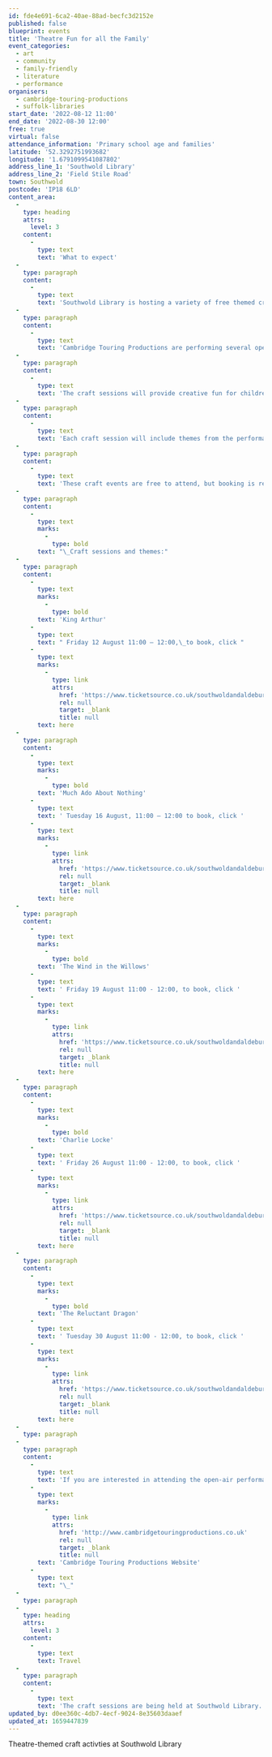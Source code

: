 ```yaml
---
id: fde4e691-6ca2-40ae-88ad-becfc3d2152e
published: false
blueprint: events
title: 'Theatre Fun for all the Family'
event_categories:
  - art
  - community
  - family-friendly
  - literature
  - performance
organisers:
  - cambridge-touring-productions
  - suffolk-libraries
start_date: '2022-08-12 11:00'
end_date: '2022-08-30 12:00'
free: true
virtual: false
attendance_information: 'Primary school age and families'
latitude: '52.3292751993682'
longitude: '1.6791099541087802'
address_line_1: 'Southwold Library'
address_line_2: 'Field Stile Road'
town: Southwold
postcode: 'IP18 6LD'
content_area:
  -
    type: heading
    attrs:
      level: 3
    content:
      -
        type: text
        text: 'What to expect'
  -
    type: paragraph
    content:
      -
        type: text
        text: 'Southwold Library is hosting a variety of free themed craft sessions for children this August with Cambridge Touring Productions.'
  -
    type: paragraph
    content:
      -
        type: text
        text: 'Cambridge Touring Productions are performing several open-air productions in Southwold and have organised free children’s craft sessions to go along side them.'
  -
    type: paragraph
    content:
      -
        type: text
        text: 'The craft sessions will provide creative fun for children over the summer holidays, and will complement this year’s Summer Reading Challenge.'
  -
    type: paragraph
    content:
      -
        type: text
        text: 'Each craft session will include themes from the performance. Children can make their own sword and crown, a fire-breathing dragon, Italian masks and much more.'
  -
    type: paragraph
    content:
      -
        type: text
        text: 'These craft events are free to attend, but booking is required.'
  -
    type: paragraph
    content:
      -
        type: text
        marks:
          -
            type: bold
        text: "\_Craft sessions and themes:"
  -
    type: paragraph
    content:
      -
        type: text
        marks:
          -
            type: bold
        text: 'King Arthur'
      -
        type: text
        text: " Friday 12 August 11:00 – 12:00,\_to book, click "
      -
        type: text
        marks:
          -
            type: link
            attrs:
              href: 'https://www.ticketsource.co.uk/southwoldandaldeburghtheatre/southwold-summer-theatre-king-arthur-free-craft-session/2022-08-12/11:00/t-monjvlr'
              rel: null
              target: _blank
              title: null
        text: here
  -
    type: paragraph
    content:
      -
        type: text
        marks:
          -
            type: bold
        text: 'Much Ado About Nothing'
      -
        type: text
        text: ' Tuesday 16 August, 11:00 – 12:00 to book, click '
      -
        type: text
        marks:
          -
            type: link
            attrs:
              href: 'https://www.ticketsource.co.uk/southwoldandaldeburghtheatre/southwold-summer-theatre-much-ado-about-nothing-free-craft-session/2022-08-16/11:00/t-nokjqnv'
              rel: null
              target: _blank
              title: null
        text: here
  -
    type: paragraph
    content:
      -
        type: text
        marks:
          -
            type: bold
        text: 'The Wind in the Willows'
      -
        type: text
        text: ' Friday 19 August 11:00 - 12:00, to book, click '
      -
        type: text
        marks:
          -
            type: link
            attrs:
              href: 'https://www.ticketsource.co.uk/southwoldandaldeburghtheatre/southwold-summer-theatre-the-wind-in-the-willows-free-craft-session/2022-08-19/11:00/t-rplzxnd'
              rel: null
              target: _blank
              title: null
        text: here
  -
    type: paragraph
    content:
      -
        type: text
        marks:
          -
            type: bold
        text: 'Charlie Locke'
      -
        type: text
        text: ' Friday 26 August 11:00 - 12:00, to book, click '
      -
        type: text
        marks:
          -
            type: link
            attrs:
              href: 'https://www.ticketsource.co.uk/southwoldandaldeburghtheatre/southwold-summer-theatre-charlie-locke-and-the-quest-for-confidence-free-craft-session/2022-08-26/11:00/t-rploald'
              rel: null
              target: _blank
              title: null
        text: here
  -
    type: paragraph
    content:
      -
        type: text
        marks:
          -
            type: bold
        text: 'The Reluctant Dragon'
      -
        type: text
        text: ' Tuesday 30 August 11:00 - 12:00, to book, click '
      -
        type: text
        marks:
          -
            type: link
            attrs:
              href: 'https://www.ticketsource.co.uk/southwoldandaldeburghtheatre/southwold-summer-theatre-the-reluctant-dragon-free-craft-session/2022-08-30/11:00/t-pqzlank'
              rel: null
              target: _blank
              title: null
        text: here
  -
    type: paragraph
  -
    type: paragraph
    content:
      -
        type: text
        text: 'If you are interested in attending the open-air performances, tickets are available for purchase on the '
      -
        type: text
        marks:
          -
            type: link
            attrs:
              href: 'http://www.cambridgetouringproductions.co.uk'
              rel: null
              target: _blank
              title: null
        text: 'Cambridge Touring Productions Website'
      -
        type: text
        text: "\_"
  -
    type: paragraph
  -
    type: heading
    attrs:
      level: 3
    content:
      -
        type: text
        text: Travel
  -
    type: paragraph
    content:
      -
        type: text
        text: 'The craft sessions are being held at Southwold Library. On-street parking only. The nearest bus stop is North Green Bus Stop.'
updated_by: d0ee360c-4db7-4ecf-9024-8e35603daaef
updated_at: 1659447839
---
```

Theatre-themed craft activties at Southwold Library